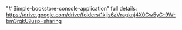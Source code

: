 "# Simple-bookstore-console-application" 
full details: https://drive.google.com/drive/folders/1kjjs6zVragknj4X0Cw5yC-9W-bm3rqkU?usp=sharing
